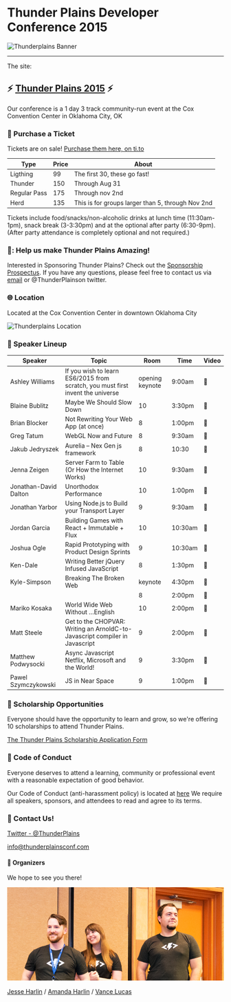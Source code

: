# Thunder Plains Developer Conference 2015
![Thunderplains Banner](./readme/banner_2015.png)

--------------------------------------------------------------------------------

The site:

## :zap: [Thunder Plains 2015](http://2015.thunderplainsconf.com) :zap:
Our conference is a 1 day 3 track community-run event at the Cox Convention Center in Oklahoma City, OK

### :ticket: Purchase a Ticket
Tickets are on sale! [Purchase them here, on ti.to](https://ti.to/techlahoma/thunderplains-2015)

Type         | Price | About
------------ | ----- | -------------------------------------------------
Ligthing     | 99    | The first 30, these go fast!
Thunder      | 150   | Through Aug 31
Regular Pass | 175   | Through nov 2nd
Herd         | 135   | This is for groups larger than 5, through Nov 2nd

Tickets include food/snacks/non-alcoholic drinks at lunch time (11:30am-1pm), snack break (3-3:30pm) and at the optional after party (6:30-9pm). (After party attendance is completely optional and not required.)

### :sparkling_heart:: Help us make Thunder Plains Amazing!
Interested in Sponsoring Thunder Plains? Check out the [Sponsorship Prospectus](files/ThunderPlainsSponsorshipProspectus2015.pdf). If you have any questions, please feel free to contact us via [email](mailto:info@thunderplainsconf.com) or @ThunderPlainson twitter.

### :globe_with_meridians: Location
Located at the Cox Convention Center in downtown Oklahoma City

![Thunderplains Location](./readme/tp_locale.png)

### :calendar: Speaker Lineup

Speaker               | Topic                                                                          | Room            | Time    | Video
--------------------- | ------------------------------------------------------------------------------ | --------------- | ------- | --------------
Ashley Williams       | If you wish to learn ES6/2015 from scratch, you must first invent the universe | opening keynote | 9:00am  | :movie_camera:
Blaine Bublitz        | Maybe We Should Slow Down                                                      | 10              | 3:30pm  | :movie_camera:
Brian Blocker         | Not Rewriting Your Web App (at once)                                           | 8               | 1:00pm  | :movie_camera:
Greg Tatum            | WebGL Now and Future                                                           | 8               | 9:30am  | :movie_camera:
Jakub Jedryszek       | Aurelia – Nex Gen js framework                                                 | 8               | 10:30   | :movie_camera:
Jenna Zeigen          | Server Farm to Table (Or How the Internet Works)                               | 10              | 9:30am  | :movie_camera:
Jonathan-David Dalton | Unorthodox Performance                                                         | 10              | 1:00pm  | :movie_camera:
Jonathan Yarbor       | Using Node.js to Build your Transport Layer                                    | 9               | 9:30am  | :movie_camera:
Jordan Garcia         | Building Games with React + Immutable + Flux                                   | 10              | 10:30am | :movie_camera:
Joshua Ogle           | Rapid Prototyping with Product Design Sprints                                  | 9               | 10:30am | :movie_camera:
Ken-Dale              | Writing Better jQuery Infused JavaScript                                       | 8               | 1:30pm  | :movie_camera:
Kyle-Simpson          | Breaking The Broken Web                                                        | keynote         | 4:30pm  | :movie_camera:
                      |                                                                                | 8               | 2:00pm  | :movie_camera:
Mariko Kosaka         | World Wide Web Without …English                                                | 10              | 2:00pm  | :movie_camera:
Matt Steele           | Get to the CHOPVAR: Writing an ArnoldC-to-Javascript compiler in Javascript    | 9               | 2:00pm  | :movie_camera:
Matthew Podwysocki    | Async Javascript Netflix, Microsoft and the World!                             | 9               | 3:30pm  | :movie_camera:
Pawel Szymczykowski   | JS in Near Space                                                               | 9               | 1:00pm  | :movie_camera:

### :raised_hands: Scholarship Opportunities
Everyone should have the opportunity to learn and grow, so we're offering 10 scholarships to attend Thunder Plains.

[The Thunder Plains Scholarship Application Form](https://docs.google.com/forms/d/1dSFlYwYEYepNAYEz_IJgafVhjSG4u9VJciUz4rZWmE8/viewform?c=0&w=1)

### :love_letter: Code of Conduct
Everyone deserves to attend a learning, community or professional event with a reasonable expectation of good behavior.

Our Code of Conduct (anti-harassment policy) is located at [here](http://bit.ly/1GRZDJA)  We require all speakers, sponsors, and attendees to read and agree to its terms.

### :email: Contact Us!
[Twitter - @ThunderPlains](https://twitter.com/thunderplains)

[info@thunderplainsconf.com](mailto:info@thunderplainsconf.com)

#### :tada: Organizers
We hope to see you there! 

![Thunderplains Organizers](./readme/jesse_amanda_vance.png)

[Jesse Harlin](https://twitter.com/5imian) / [Amanda Harlin](https://twitter.com/amandaharlin) / [Vance Lucas](https://twitter.com/vlucas)
